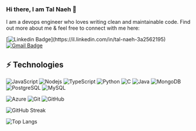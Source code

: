 ### Hi there, I am Tal Naeh 👋

I am a devops engineer who loves writing clean and maintainable code. Find out more about me & feel free to connect with me here:

[![Linkedin Badge](https://img.shields.io/badge/-Linkdin-blue?style=flat-square&logo=Linkedin&logoColor=white&link=[https://il.linkedin.com/in/tal-naeh-3a2562195](https://il.linkedin.com/in/tal-naeh-3a2562195))](https://il.linkedin.com/in/tal-naeh-3a2562195)
[![Gmail Badge](https://img.shields.io/badge/-Gmail-c14438?style=flat-square&logo=Gmail&logoColor=white&link=mailto:talnaeh57@gmail.com)](mailto:talnaeh57@gmail.com)

## ⚡ Technologies

![JavaScript](https://img.shields.io/badge/-JavaScript-black?style=flat-square&logo=javascript)
![Nodejs](https://img.shields.io/badge/-Nodejs-black?style=flat-square&logo=Node.js)
![TypeScript](https://img.shields.io/badge/-TypeScript-black?style=flat-square&logo=typescript)
![Python](https://img.shields.io/badge/-Python-black?style=flat-square&logo=Python)
![C](https://img.shields.io/badge/C-black?style=flat-square&logo=c&logoColor=white)
![Java](https://img.shields.io/badge/-Java-black?style=flat-square&logo=Java&logoColor=white)
![MongoDB](https://img.shields.io/badge/-MongoDB-black?style=flat-square&logo=mongodb)
![PostgreSQL](https://img.shields.io/badge/-PostgreSQL-black?style=flat-square&logo=postgresql)
![MySQL](https://img.shields.io/badge/-MySQL-black?style=flat-square&logo=mysql)

![Azure](https://img.shields.io/badge/Microsoft_Azure-black?style=flat-square&logo=microsoft-azure&logoColor=white)
![Git](https://img.shields.io/badge/-Git-black?style=flat-square&logo=git)
![GitHub](https://img.shields.io/badge/-GitHub-181717?style=flat-square&logo=github)



![GitHub Streak](https://github-readme-streak-stats.herokuapp.com/?user=talnaeh007)

![Top Langs](https://github-readme-stats.vercel.app/api/top-langs/?username=talnaeh007&hide=TeX&layout=compact&show_icons=true&theme=nord)
